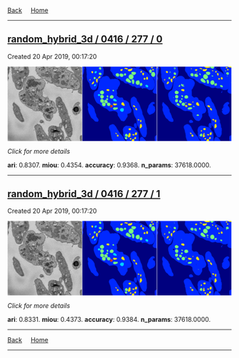 
[Back](..)&nbsp;&nbsp;&nbsp;&nbsp;&nbsp;[Home](https://leapmanlab.github.io/snapshots)

---

<div class="summary"><a href="0"><h2>random_hybrid_3d / 0416 / 277 / 0</h2></a><p>Created 20 Apr 2019, 00:17:20
</p><a href="0"><img src="0/media/summary.png" align="center"></a><p>
<i>Click for more details</i>
</p></div>

**ari**: 0.8307. **miou**: 0.4354. **accuracy**: 0.9368. **n_params**: 37618.0000. 

---

<div class="summary"><a href="1"><h2>random_hybrid_3d / 0416 / 277 / 1</h2></a><p>Created 20 Apr 2019, 00:17:20
</p><a href="1"><img src="1/media/summary.png" align="center"></a><p>
<i>Click for more details</i>
</p></div>

**ari**: 0.8331. **miou**: 0.4373. **accuracy**: 0.9384. **n_params**: 37618.0000. 

---

[Back](..)&nbsp;&nbsp;&nbsp;&nbsp;&nbsp;[Home](https://leapmanlab.github.io/snapshots)

---